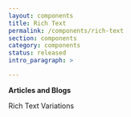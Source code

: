```yaml
---
layout: components
title: Rich Text
permalink: /components/rich-text
section: components
category: components
status: released
intro_paragraph: >

---
```


__Articles and Blogs__

Rich Text Variations
